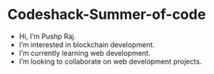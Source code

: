 # Codeshack-Summer-of-code

-  Hi, I’m Pushp Raj.
-  I’m interested in blockchain development.
-  I’m currently learning web development.
-  I’m looking to collaborate on web development projects.
